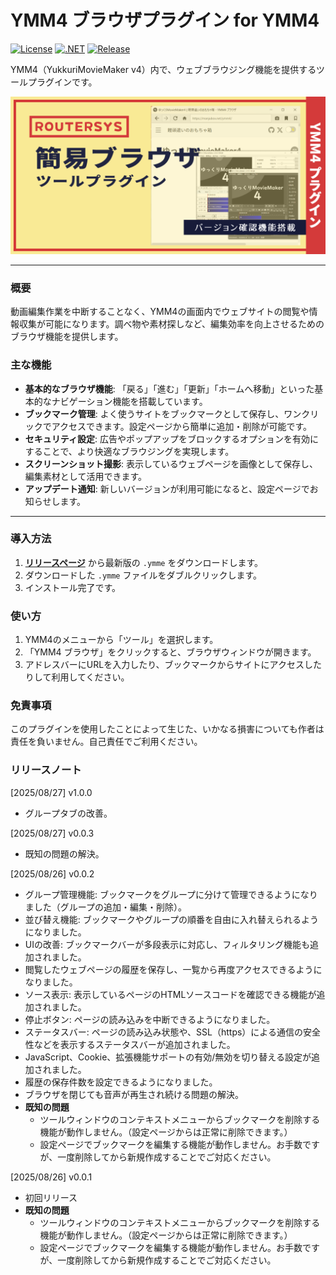 # YMM4 ブラウザプラグイン for YMM4

[![License](https://img.shields.io/badge/license-MIT-blue.svg)](LICENSE)
[![.NET](https://img.shields.io/badge/.NET-9.0-purple.svg)](#)
[![Release](https://img.shields.io/github/v/release/routersys/YMM4-Browser.svg)](https://github.com/routersys/YMM4-Browser/releases)

YMM4（YukkuriMovieMaker v4）内で、ウェブブラウジング機能を提供するツールプラグインです。

![image](https://github.com/routersys/YMM4-Browser/blob/main/Browser.png)

---

### 概要

動画編集作業を中断することなく、YMM4の画面内でウェブサイトの閲覧や情報収集が可能になります。調べ物や素材探しなど、編集効率を向上させるためのブラウザ機能を提供します。

### 主な機能

- **基本的なブラウザ機能**: 「戻る」「進む」「更新」「ホームへ移動」といった基本的なナビゲーション機能を搭載しています。
- **ブックマーク管理**: よく使うサイトをブックマークとして保存し、ワンクリックでアクセスできます。設定ページから簡単に追加・削除が可能です。
- **セキュリティ設定**: 広告やポップアップをブロックするオプションを有効にすることで、より快適なブラウジングを実現します。
- **スクリーンショット撮影**: 表示しているウェブページを画像として保存し、編集素材として活用できます。
- **アップデート通知**: 新しいバージョンが利用可能になると、設定ページでお知らせします。

---

### 導入方法

1. **[リリースページ](https://github.com/routersys/YMM4-Browser/releases)** から最新版の `.ymme` をダウンロードします。
2. ダウンロードした `.ymme` ファイルをダブルクリックします。
3. インストール完了です。

### 使い方
1. YMM4のメニューから「ツール」を選択します。
2. 「YMM4 ブラウザ」をクリックすると、ブラウザウィンドウが開きます。
3. アドレスバーにURLを入力したり、ブックマークからサイトにアクセスしたりして利用してください。

### 免責事項

このプラグインを使用したことによって生じた、いかなる損害についても作者は責任を負いません。自己責任でご利用ください。

### リリースノート
[2025/08/27] v1.0.0
- グループタブの改善。

[2025/08/27] v0.0.3
- 既知の問題の解決。

[2025/08/26] v0.0.2
- グループ管理機能: ブックマークをグループに分けて管理できるようになりました（グループの追加・編集・削除）。
- 並び替え機能: ブックマークやグループの順番を自由に入れ替えられるようになりました。
- UIの改善: ブックマークバーが多段表示に対応し、フィルタリング機能も追加されました。
- 閲覧したウェブページの履歴を保存し、一覧から再度アクセスできるようになりました。
- ソース表示: 表示しているページのHTMLソースコードを確認できる機能が追加されました。
- 停止ボタン: ページの読み込みを中断できるようになりました。
- ステータスバー: ページの読み込み状態や、SSL（https）による通信の安全性などを表示するステータスバーが追加されました。
- JavaScript、Cookie、拡張機能サポートの有効/無効を切り替える設定が追加されました。
- 履歴の保存件数を設定できるようになりました。
- ブラウザを閉じても音声が再生され続ける問題の解決。
- **既知の問題**
    - ツールウィンドウのコンテキストメニューからブックマークを削除する機能が動作しません。（設定ページからは正常に削除できます。）
    - 設定ページでブックマークを編集する機能が動作しません。お手数ですが、一度削除してから新規作成することでご対応ください。

[2025/08/26] v0.0.1
- 初回リリース
- **既知の問題**
    - ツールウィンドウのコンテキストメニューからブックマークを削除する機能が動作しません。（設定ページからは正常に削除できます。）
    - 設定ページでブックマークを編集する機能が動作しません。お手数ですが、一度削除してから新規作成することでご対応ください。
